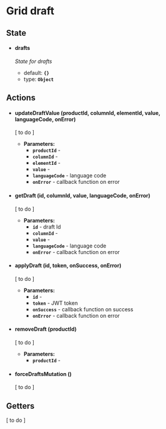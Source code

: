 # Grid draft


## State

* #### **drafts**
    
    _State for drafts_
    * default: **`{}`**
    * type: **`Object`**
   
## Actions

* #### updateDraftValue (productId, columnId, elementId, value, languageCode, onError)

    [ to do ]
     * **Parameters:**
          * **`productId`** -
          * **`columnId`** - 
          * **`elementId`** -
          * **`value`** -
          * **`languageCode`** - language code 
          * **`onError`** - callback function on error


* #### getDraft (id, columnId, value, languageCode, onError)

   [ to do ]
   
    * **Parameters:**
         * **`id`** - draft Id
         * **`columnId`** - 
         * **`value`** - 
         * **`languageCode`** - language code 
         * **`onError`** - callback function on error

* #### applyDraft (id, token, onSuccess, onError)

    [ to do ]
     * **Parameters:**
         * **`id`** - 
         * **`token`** - JWT token
         * **`onSuccess`** - callback function on success
         * **`onError`** - callback function on error

* #### removeDraft (productId)

    [ to do ]

    * **Parameters:**
      * **`productId`** -
               
* #### forceDraftsMutation ()

   [ to do ]

## Getters
   
   [ to do ]
